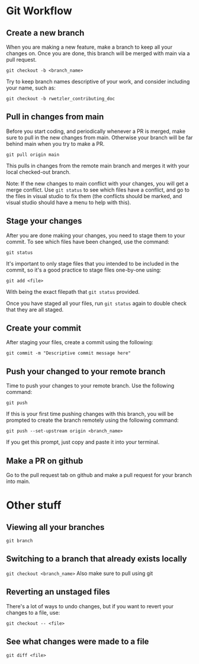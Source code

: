 # Git Workflow
## Create a new branch
When you are making a new feature, make a branch to keep all your changes on. Once you are done, this branch will be merged with main via a pull request.

`git checkout -b <branch_name>`

Try to keep branch names descriptive of your work, and consider including your name, such as:

`git checkout -b rwetzler_contributing_doc`

## Pull in changes from main
Before you start coding, and periodically whenever a PR is merged, make sure to pull in the new changes from main. Otherwise your branch will be far behind main when you try to make a PR.

`git pull origin main`

This pulls in changes from the remote main branch and merges it with your local checked-out branch.

Note: If the new changes to main conflict with your changes, you will get a merge conflict. Use `git status` to see which files have a conflict, and go to the files in visual studio to fix them (the conflicts should be marked, and visual studio should have a menu to help with this).

## Stage your changes
After you are done making your changes, you need to stage them to your commit. To see which files have been changed, use the command:

`git status`

It's important to only stage files that you intended to be included in the commit, so it's a good practice to stage files one-by-one using:

`git add <file>`

With <file> being the exact filepath that `git status` provided.

Once you have staged all your files, run `git status` again to double check that they are all staged.

## Create your commit
After staging your files, create a commit using the following:

`git commit -m "Descriptive commit message here"`

## Push your changed to your remote branch
Time to push your changes to your remote branch. Use the following command:

`git push`

If this is your first time pushing changes with this branch, you will be prompted to create the branch remotely using the following command:

`git push --set-upstream origin <branch_name>`

If you get this prompt, just copy and paste it into your terminal.

## Make a PR on github
Go to the pull request tab on github and make a pull request for your branch into main.

# Other stuff
## Viewing all your branches
`git branch`

## Switching to a branch that already exists locally
`git checkout <branch_name>`
Also make sure to pull using git 

## Reverting an unstaged files
There's a lot of ways to undo changes, but if you want to revert your changes to a file, use:

`git checkout -- <file>`

## See what changes were made to a file

`git diff <file>`